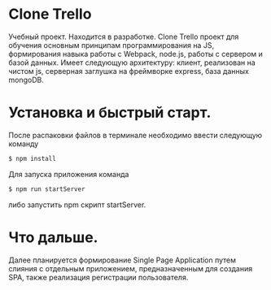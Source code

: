 # Clone Trello

Учебный проект. Находится в разработке.
Clone Trello проект для обучения основным принципам программирования на JS, формирования навыка работы с Webpack, node.js, работы с сервером и базой данных.
Имеет следующую архитектуру: клиент, реализован на чистом js, серверная заглушка на фреймворке express, база данных mongoDB.

# Установка и быстрый старт. 
После распаковки файлов в терминале необходимо ввести следующую команду

```sh
$ npm install 
```

Для запуска приложения команда

```sh
$ npm run startServer
```
либо запустить npm скрипт startServer.

# Что дальше.
Далее планируется формирование Single Page Application путем слияния с отдельным приложением, предназначенным для создания SPA, также реализация регистрации пользователя.

